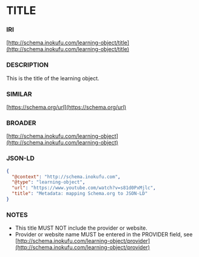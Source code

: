 # TITLE

### IRI
[http://schema.inokufu.com/learning-object/title](http://schema.inokufu.com/learning-object/title)

### DESCRIPTION
This is the title of the learning object. 

### SIMILAR
[https://schema.org/url](https://schema.org/url)

### BROADER
[http://schema.inokufu.com/learning-object](http://schema.inokufu.com/learning-object)

### JSON-LD
```json
{
  "@context": "http://schema.inokufu.com",
  "@type": "learning-object",
  "url": "https://www.youtube.com/watch?v=s81d0PxMjlc",
  "title": "Metadata: mapping Schema.org to JSON-LD"
}
```

### NOTES
- This title MUST NOT include the provider or website. 
- Provider or website name MUST be entered in the PROVIDER field, see [http://schema.inokufu.com/learning-object/provider](http://schema.inokufu.com/learning-object/provider)
